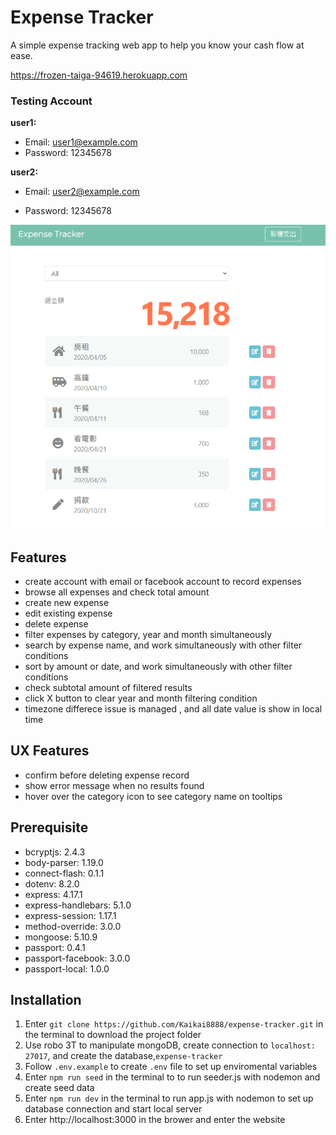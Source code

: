 # Expense Tracker
A simple expense tracking web app to help you know your cash flow at ease.

https://frozen-taiga-94619.herokuapp.com

### Testing Account

**user1:**
* Email: user1@example.com
* Password: 12345678

**user2:**

* Email: user2@example.com

* Password: 12345678

  

![home page](./screenshot/home-page-screenshot.png)

## Features
* create account with email or facebook account to record expenses
* browse all expenses and check total amount
* create new expense
* edit existing expense
* delete expense
* filter expenses by category, year and month simultaneously
* search by expense name, and work simultaneously with other filter conditions
* sort by amount or date, and work simultaneously with other filter conditions
* check subtotal amount of filtered results
* click X button to clear year and month filtering condition
* timezone differece issue is managed , and all date value is show in local time

## UX Features

* confirm before deleting expense record
* show error message when no results found
* hover over the category icon to see category name on tooltips

## Prerequisite
* bcryptjs: 2.4.3
* body-parser: 1.19.0
* connect-flash: 0.1.1
* dotenv: 8.2.0
* express: 4.17.1
* express-handlebars: 5.1.0
* express-session: 1.17.1
* method-override: 3.0.0
* mongoose: 5.10.9
* passport: 0.4.1
* passport-facebook: 3.0.0
* passport-local: 1.0.0

## Installation
1. Enter ` git clone https://github.com/Kaikai8888/expense-tracker.git ` in the terminal to download the project folder
2. Use robo 3T to manipulate mongoDB, create connection to `localhost: 27017`, and create the database,`expense-tracker`
3. Follow `.env.example` to create `.env` file to set up enviromental variables
4. Enter `npm run seed` in the terminal to to run seeder.js with nodemon and create seed data
5. Enter `npm run dev` in the terminal to run app.js with nodemon to set up database connection and start local server 
6. Enter http://localhost:3000 in the brower and enter the website

